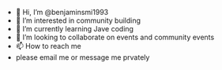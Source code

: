 - 👋 Hi, I’m @benjaminsmi1993
- 👀 I’m interested in community building 
- 🌱 I’m currently learning Jave coding 
- 💞️ I’m looking to collaborate on events and community events
- 📫 How to reach me
- please email me or message me prvately 

<!---
benjaminsmi1993/benjaminsmi1993 is a ✨ special ✨ repository because its `README.md` (this file) appears on your GitHub profile.
You can click the Preview link to take a look at your changes.
--->
